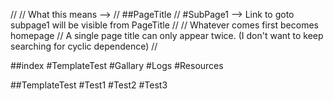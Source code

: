 //
// What this means -->
// ##PageTitle
// #SubPage1 --> Link to goto subpage1 will be visible from PageTitle
//
// Whatever comes first becomes homepage
// A single page title can only appear twice. (I don't want to keep searching for cyclic dependence)
//

##index
#TemplateTest
#Gallary
#Logs
#Resources

##TemplateTest
#Test1
#Test2
#Test3

